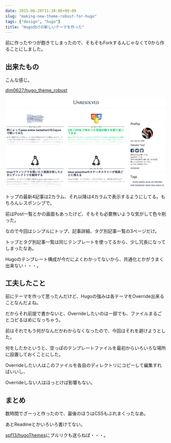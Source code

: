 ```yaml
---
date: 2015-06-20T11:30:06+09:00
slug: "making-new-theme-robust-for-hugo"
tags: ["design", "hugo"]
title: "Hugo向けの新しいテーマを作った"
---
```


前に作ったやつが飽きてしまったので、そもそもForkするんじゃなくて0から作ることにしました。

## 出来たもの

こんな感じ。

[dim0627/hugo_theme_robust](https://github.com/dim0627/hugo_theme_robust)

[<img src="/images/2015-06-20/theme_tn.png" class="image" alt="theme_tn">](/images/2015-06-20/theme_tn.png)

トップの最新4記事は2カラム、それ以降は4カラムで表示するようにしてる。もちろんレスポンシブで。

前はPost一覧とかの画面もあったけど、そもそも必要無いような気がして色々削った。

なので今回はシンプルにトップ、記事詳細、タグ別記事一覧の3ページだけ。

トップとタグ別記事一覧は同じテンプレートを使ってるから、少し冗長になってしまったなあ。

Hugoのテンプレート構成が今だによくわかってないから、共通化とかがうまく出来ない・・・。

## 工夫したこと

前にテーマを作って思ったんだけど、Hugoの強みは各テーマをOverride出来ることなんだよね。

だからそれ前提で書かないと、Overrideしたいのは一部でも、ファイルまるごとコピるはめになっちゃう。

前はそれでもう何がなんだかわからなくなったので、今回はそれを避けようとした。

何をしたかというと、空っぽのテンプレートファイルを最初からいろいろな場所に設置しておくことにした。

Overrideしたい人はこのファイルを各自のディレクトリにコピーして編集すればいいし、

Overrideしない人はほっとけば影響もない。

## まとめ

数時間でざーっと作ったので、最後のほうはCSSもぶれまくったなあ。

あとReadmeとかいろいろ書けてない。

[spf13/hugoThemes](https://github.com/spf13/hugoThemes)にプルリクも送らねば・・・。


